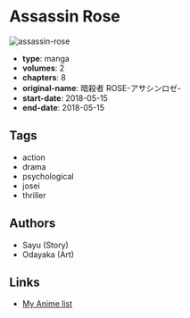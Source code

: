 # Assassin Rose

![assassin-rose](https://cdn.myanimelist.net/images/manga/1/224140.jpg)

-   **type**: manga
-   **volumes**: 2
-   **chapters**: 8
-   **original-name**: 暗殺者 ROSE-アサシンロゼ-
-   **start-date**: 2018-05-15
-   **end-date**: 2018-05-15

## Tags

-   action
-   drama
-   psychological
-   josei
-   thriller

## Authors

-   Sayu (Story)
-   Odayaka (Art)

## Links

-   [My Anime list](https://myanimelist.net/manga/122933/Assassin_Rose)
